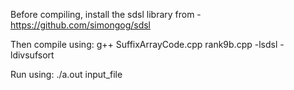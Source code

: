 Before compiling, install the sdsl library from -
https://github.com/simongog/sdsl

Then compile using:
g++ SuffixArrayCode.cpp rank9b.cpp -lsdsl -ldivsufsort

Run using:
./a.out input_file
